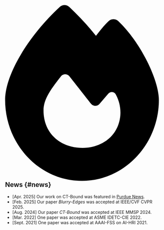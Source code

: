 ## <svg xmlns="http://www.w3.org/2000/svg" class="icon icon-fw" aria-hidden="true" tabindex="-1" style="color: #eb6a14" viewBox="0 0 448 512"><path d="M159.3 5.4c7.8-7.3 19.9-7.2 27.7 .1c27.6 25.9 53.5 53.8 77.7 84c11-14.4 23.5-30.1 37-42.9c7.9-7.4 20.1-7.4 28 .1c34.6 33 63.9 76.6 84.5 118c20.3 40.8 33.8 82.5 33.8 111.9C448 404.2 348.2 512 224 512C98.4 512 0 404.1 0 276.5c0-38.4 17.8-85.3 45.4-131.7C73.3 97.7 112.7 48.6 159.3 5.4zM225.7 416c25.3 0 47.7-7 68.8-21c42.1-29.4 53.4-88.2 28.1-134.4c-4.5-9-16-9.6-22.5-2l-25.2 29.3c-6.6 7.6-18.5 7.4-24.7-.5c-16.5-21-46-58.5-62.8-79.8c-6.3-8-18.3-8.1-24.7-.1c-33.8 42.5-50.8 69.3-50.8 99.4C112 375.4 162.6 416 225.7 416z"/></svg> News {#news}

- [Apr. 2025] Our work on CT-Bound was featured in [Purdue News](https://www.purdue.edu/newsroom/2025/Q2/new-imaging-technologies-achieve-real-time-boundary-detection-single-shot-high-dynamic-range-imaging/). 
- [Feb. 2025] Our paper *Blurry-Edges* was accepted at IEEE/CVF CVPR 2025. 
- [Aug. 2024] Our paper *CT-Bound* was accepted at IEEE MMSP 2024. 
- [Mar. 2022] One paper was accepted at ASME IDETC-CIE 2022. 
- [Sept. 2021] One paper was accepted at AAAI-FSS on AI-HRI 2021. 